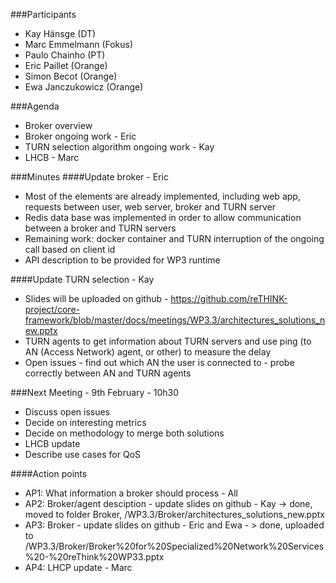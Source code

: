###Participants
* Kay Hänsge (DT)
* Marc Emmelmann (Fokus)
* Paulo Chainho (PT)
* Eric Paillet (Orange)
* Simon Becot (Orange)
* Ewa Janczukowicz (Orange)


###Agenda
* Broker overview
* Broker ongoing work - Eric
* TURN selection algorithm ongoing work - Kay
* LHCB - Marc

###Minutes
####Update broker - Eric
- Most of the elements are already implemented, including web app, requests between user, web server, broker and TURN server
- Redis data base was implemented in order to allow communication between a broker and TURN servers
- Remaining work: docker container and TURN interruption of the ongoing call based on client id
- API description to be provided for WP3 runtime

####Update TURN selection - Kay
- Slides will be uploaded on github - https://github.com/reTHINK-project/core-framework/blob/master/docs/meetings/WP3.3/architectures_solutions_new.pptx
- TURN agents to get information about TURN servers and use ping (to AN (Access Network) agent, or other) to measure the delay
- Open issues
      - find out which AN the user is connected to
      - probe correctly between AN and TURN agents

###Next Meeting - 9th February - 10h30
- Discuss open issues
- Decide on interesting metrics
- Decide on methodology to merge both solutions
- LHCB update
- Describe use cases for QoS

####Action points
* AP1: What information a broker should process - All
* AP2: Broker/agent desciption - update slides on github - Kay -> done, moved to folder Broker, /WP3.3/Broker/architectures_solutions_new.pptx
* AP3: Broker - update slides on github - Eric and Ewa - > done, uploaded to /WP3.3/Broker/Broker%20for%20Specialized%20Network%20Services%20-%20reThink%20WP33.pptx
* AP4: LHCP update - Marc



